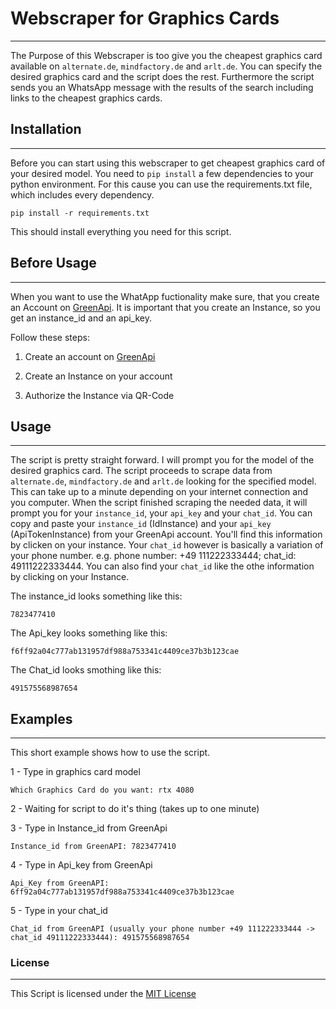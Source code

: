 # Webscraper for Graphics Cards
---
The Purpose of this Webscraper is too give you the cheapest graphics card available on `alternate.de`, `mindfactory.de` and `arlt.de`.
You can specify the desired graphics card and the script does the rest. Furthermore the script sends you an WhatsApp message with the results of the search including links to the cheapest graphics cards.

## Installation
---
Before you can start using this webscraper to get cheapest graphics card of your desired model. You need to `pip install` a few dependencies to your python environment. For this cause you can use the requirements.txt file, which includes every dependency.

    pip install -r requirements.txt

This should install everything you need for this script.


## Before Usage
---
When you want to use the WhatApp fuctionality make sure, that you create an Account on [GreenApi](https://green-api.com/en). 
It is important that you create an Instance, so you get an instance_id and an api_key.

Follow these steps:

1. Create an account on [GreenApi](https://green-api.com/en)

2. Create an Instance on your account

3. Authorize the Instance via QR-Code


## Usage
---
The script is pretty straight forward. I will prompt you for the model of the desired graphics card. The script proceeds to scrape data from `alternate.de`, `mindfactory.de` and `arlt.de` looking for the specified model. This can take up to a minute depending on your internet connection and you computer. When the script finished scraping the needed data, it will prompt you for your `instance_id`, your `api_key` and your `chat_id`. You can copy and paste your `instance_id` (IdInstance) and your `api_key` (ApiTokenInstance) from your GreenApi account. You'll find this information by clicken on your instance. Your `chat_id` however is basically a variation of your phone number. e.g. phone number: +49 111222333444; chat_id: 49111222333444. You can also find your `chat_id` like the othe information by clicking on your Instance.

The instance_id looks something like this:

    7823477410

The Api_key looks something like this:

    f6ff92a04c777ab131957df988a753341c4409ce37b3b123cae


The Chat_id looks smothing like this:

    491575568987654


## Examples
---
This short example shows how to use the script.

1 - Type in graphics card model

    Which Graphics Card do you want: rtx 4080

2 - Waiting for script to do it's thing (takes up to one minute)

3 - Type in Instance_id from GreenApi

    Instance_id from GreenAPI: 7823477410

4 - Type in Api_key from GreenApi

    Api_Key from GreenAPI: 6ff92a04c777ab131957df988a753341c4409ce37b3b123cae

5 - Type in your chat_id

    Chat_id from GreenAPI (usually your phone number +49 111222333444 -> chat_id 49111222333444): 491575568987654


### License
---
This Script is licensed under the [MIT License](LICENSE)
